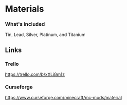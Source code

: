# Materials

### What's Included
Tin, Lead, Silver, Platinum, and Titanium

## Links
### Trello
https://trello.com/b/xXLiGm1z
### Curseforge
https://www.curseforge.com/minecraft/mc-mods/material
